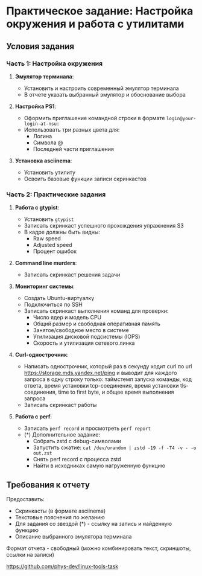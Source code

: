# Практическое задание: Настройка окружения и работа с утилитами

## Условия задания

### Часть 1: Настройка окружения
1. **Эмулятор терминала**:
   - Установить и настроить современный эмулятор терминала
   - В отчете указать выбранный эмулятор и обоснование выбора

2. **Настройка PS1**:
   - Оформить приглашение командной строки в формате `login@your-login-at-nsu:`
   - Использовать три разных цвета для:
     - Логина
     - Символа @
     - Последней части приглашения

3. **Установка asciinema**:
   - Установить утилиту
   - Освоить базовые функции записи скринкастов

### Часть 2: Практические задания
1. **Работа с gtypist**:
   - Установить `gtypist`
   - Записать скринкаст успешного прохождения упражнения S3
   - В кадре должны быть видны:
     - Raw speed
     - Adjusted speed
     - Процент ошибок

2. **Command line murders**:
   - Записать скринкаст решения задачи

3. **Мониторинг системы**:
   - Создать Ubuntu-виртуалку
   - Подключиться по SSH
   - Записать скринкаст выполнения команд для проверки:
     - Число ядер и модель CPU
     - Общий размер и свободная оперативная память
     - Занятое/свободное место в системе
     - Утилизация дисковой подсистемы (IOPS)
     - Скорость и утилизация сетевого линка

4. **Curl-однострочник**:
   - Написать однострочник, который раз в секунду ходит curl по url https://storage.mds.yandex.net/ping и выводит для каждого запроса в одну строку только: таймстемп запуска команды, код ответа, время установки tcp-соединения, время установки tls-соединения, time to first byte, и общее время выполнения запроса
   - Записать скринкаст работы

5. **Работа с perf**:
   - Записать `perf record` и просмотреть `perf report`
   - (*) Дополнительное задание:
     - Собрать zstd с debug-символами
     - Запустить сжатие: `cat /dev/urandom | zstd -19 -f -T4 -v - -o out.zst`
     - Снять perf record с процесса zstd
     - Найти в исходниках самую нагруженную функцию

## Требования к отчету

Предоставить:
- Скринкасты (в формате asciinema)
- Текстовые пояснения по желанию
- Для задания со звездой (*) - ссылку на запись и найденную функцию
- Описание выбранного эмулятора терминала

Формат отчета - свободный (можно комбинировать текст, скриншоты, ссылки на записи)

https://github.com/phys-dev/linux-tools-task